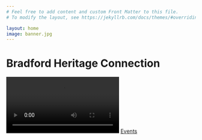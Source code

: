 ```yaml
---
# Feel free to add content and custom Front Matter to this file.
# To modify the layout, see https://jekyllrb.com/docs/themes/#overriding-theme-defaults

layout: home
image: banner.jpg
---
```

# Bradford Heritage Connection
![Image of Gallery 4](images/bhc-logo.mp4)
[Events](events.html)


